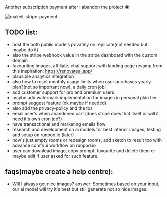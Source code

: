 Another subscription payment after I abandon the project 😭


![makeit-stripe-payment](https://github.com/user-attachments/assets/2247f139-e427-4c7e-832c-0a98a86db8c2)


## TODO list:

- host the both public models privately on replicate(not needed but maybe do it)
- also the stripe webhook value in the stripe dashboard with the custom domain
- favouriting images, affiliate, chat support with landing page revamp from this inspiration: https://renovateai.app/
- plausible analytics integration
- also how to reset monthly usage limits when user purchases yearly plan?(not so important now), a daily cron job!
- add customer support for pro and premium users
- maybe add watermark implementation for images in personal plan tier
- prompt suggest feature (ok maybe if needed)
- also add the privacy-policy and the tos
- email user's when abandoned cart (does stripe does that itself or will it need it's own cron job?)
- have transactional and marketing emails flow
- research and development on ai models for best interior images, testing and setup on runpod.io (later)
- now's just empty rooms or redesign rooms, add sketch to result too with advance comfyui workflow on runpod.io
- user can download image, copy prompt, favourite and delete them or maybe edit if user asked for such feature.

## faqs(maybe create a help centre):

- Will I always get nice images? answer: Sometimes based on your input, our ai model will try it's best but still generate not so nice images.
